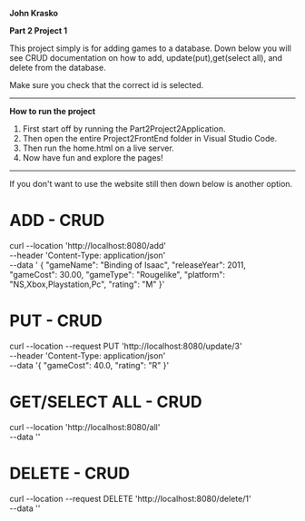 **John Krasko**

**Part 2 Project 1**

This project simply is for adding games to a database. Down below you will
see CRUD documentation on how to add, update(put),get(select all), and delete
from the database. 

Make sure you check that the correct id is selected. 

***
**How to run the project**
1. First start off by running the Part2Project2Application.
2. Then open the entire Project2FrontEnd folder in Visual Studio Code.
3. Then run the home.html on a live server.
4. Now have fun and explore the pages!

***
If you don't want to use the website still then down below is another option.

# ADD - CRUD
curl --location 'http://localhost:8080/add' \
--header 'Content-Type: application/json' \
--data '  {
"gameName": "Binding of Isaac",
"releaseYear": 2011,
"gameCost": 30.00,
"gameType": "Rougelike",
"platform": "NS,Xbox,Playstation,Pc",
"rating": "M"
}'

# PUT - CRUD
curl --location --request PUT 'http://localhost:8080/update/3' \
--header 'Content-Type: application/json' \
--data '{
"gameCost": 40.0,
"rating": "R"
}'

# GET/SELECT ALL - CRUD
curl --location 'http://localhost:8080/all' \
--data ''

# DELETE - CRUD
curl --location --request DELETE 'http://localhost:8080/delete/1' \
--data ''